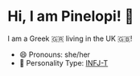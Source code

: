 # Hi, I am Pinelopi! 👋

I am a Greek 🇬🇷 living in the UK 🇬🇧!

- 😄 Pronouns: she/her
- 🫅 Personality Type: [INFJ-T](https://www.16personalities.com/infj-personality)

<!--
**pkouleri/pkouleri** is a ✨ _special_ ✨ repository because its `README.md` (this file) appears on your GitHub profile.

Here are some ideas to get you started:

- 🔭 I’m currently working on ...
- 🌱 I’m currently learning ...
- 👯 I’m looking to collaborate on ...
- 🤔 I’m looking for help with ...
- 💬 Ask me about ...
- 📫 How to reach me: ...
- 😄 Pronouns: ...
- ⚡ Fun fact: ...
-->
